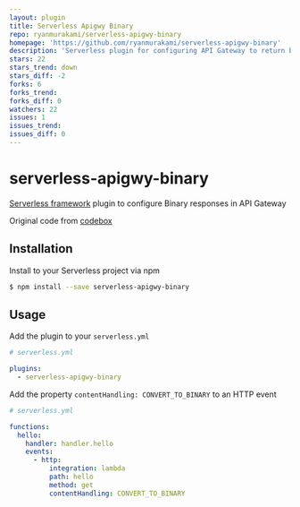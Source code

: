 ```yaml
---
layout: plugin
title: Serverless Apigwy Binary
repo: ryanmurakami/serverless-apigwy-binary
homepage: 'https://github.com/ryanmurakami/serverless-apigwy-binary'
description: 'Serverless plugin for configuring API Gateway to return binary responses'
stars: 22
stars_trend: down
stars_diff: -2
forks: 6
forks_trend: 
forks_diff: 0
watchers: 22
issues: 1
issues_trend: 
issues_diff: 0
---
```



# serverless-apigwy-binary

[Serverless framework](https://www.serverless.com) plugin to configure Binary responses in API Gateway

Original code from [codebox](https://github.com/craftship/codebox-npm/blob/master/.serverless_plugins/content-handling/index.js)

## Installation

Install to your Serverless project via npm

```bash
$ npm install --save serverless-apigwy-binary
```

## Usage

Add the plugin to your `serverless.yml`

```yaml
# serverless.yml

plugins:
  - serverless-apigwy-binary
```

Add the property `contentHandling: CONVERT_TO_BINARY` to an HTTP event

```yaml
# serverless.yml

functions:
  hello:
    handler: handler.hello
    events:
      - http:
          integration: lambda
          path: hello
          method: get
          contentHandling: CONVERT_TO_BINARY
```
